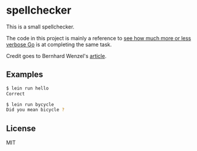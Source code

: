 # spellchecker

This is a small spellchecker.

The code in this project is mainly a reference to [see how much more or less
verbose Go](https://github.com/johnjago/spella) is at completing the same task.

Credit goes to Bernhard Wenzel's [article](https://www.bernhardwenzel.com/articles/clojure-spellchecker/).

## Examples

```sh
$ lein run hello
Correct

$ lein run bycycle
Did you mean bicycle ?
```

## License

MIT
